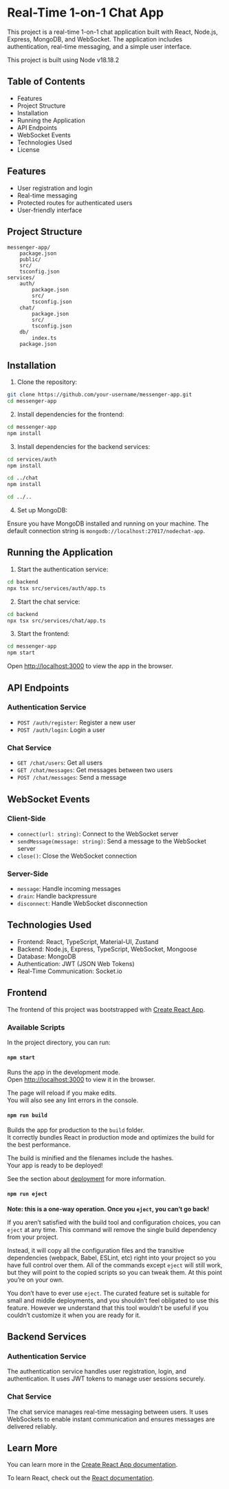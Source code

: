 # Real-Time 1-on-1 Chat App

This project is a real-time 1-on-1 chat application built with React, Node.js, Express, MongoDB, and WebSocket. The application includes authentication, real-time messaging, and a simple user interface.

This project is built using Node v18.18.2

## Table of Contents

- Features
- Project Structure
- Installation
- Running the Application
- API Endpoints
- WebSocket Events
- Technologies Used
- License

## Features

- User registration and login
- Real-time messaging
- Protected routes for authenticated users
- User-friendly interface

## Project Structure

```
messenger-app/
    package.json
    public/
    src/
    tsconfig.json
services/
    auth/
        package.json
        src/
        tsconfig.json
    chat/
        package.json
        src/
        tsconfig.json
    db/
        index.ts
    package.json
```

## Installation

1. Clone the repository:

```sh
git clone https://github.com/your-username/messenger-app.git
cd messenger-app
```

2. Install dependencies for the frontend:

```sh
cd messenger-app
npm install
```

3. Install dependencies for the backend services:

```sh
cd services/auth
npm install

cd ../chat
npm install

cd ../..
```

4. Set up MongoDB:

Ensure you have MongoDB installed and running on your machine. The default connection string is `mongodb://localhost:27017/nodechat-app`.

## Running the Application

1. Start the authentication service:

```sh
cd backend
npx tsx src/services/auth/app.ts
```

2. Start the chat service:

```sh
cd backend
npx tsx src/services/chat/app.ts
```

3. Start the frontend:

```sh
cd messenger-app
npm start
```

Open [http://localhost:3000](http://localhost:3000) to view the app in the browser.

## API Endpoints

### Authentication Service

- `POST /auth/register`: Register a new user
- `POST /auth/login`: Login a user

### Chat Service

- `GET /chat/users`: Get all users
- `GET /chat/messages`: Get messages between two users
- `POST /chat/messages`: Send a message

## WebSocket Events

### Client-Side

- `connect(url: string)`: Connect to the WebSocket server
- `sendMessage(message: string)`: Send a message to the WebSocket server
- `close()`: Close the WebSocket connection

### Server-Side

- `message`: Handle incoming messages
- `drain`: Handle backpressure
- `disconnect`: Handle WebSocket disconnection

## Technologies Used

- Frontend: React, TypeScript, Material-UI, Zustand
- Backend: Node.js, Express, TypeScript, WebSocket, Mongoose
- Database: MongoDB
- Authentication: JWT (JSON Web Tokens)
- Real-Time Communication: Socket.io

## Frontend

The frontend of this project was bootstrapped with [Create React App](https://github.com/facebook/create-react-app).

### Available Scripts

In the project directory, you can run:

#### `npm start`

Runs the app in the development mode.\
Open [http://localhost:3000](http://localhost:3000) to view it in the browser.

The page will reload if you make edits.\
You will also see any lint errors in the console.

#### `npm run build`

Builds the app for production to the `build` folder.\
It correctly bundles React in production mode and optimizes the build for the best performance.

The build is minified and the filenames include the hashes.\
Your app is ready to be deployed!

See the section about [deployment](https://facebook.github.io/create-react-app/docs/deployment) for more information.

#### `npm run eject`

**Note: this is a one-way operation. Once you `eject`, you can’t go back!**

If you aren’t satisfied with the build tool and configuration choices, you can `eject` at any time. This command will remove the single build dependency from your project.

Instead, it will copy all the configuration files and the transitive dependencies (webpack, Babel, ESLint, etc) right into your project so you have full control over them. All of the commands except `eject` will still work, but they will point to the copied scripts so you can tweak them. At this point you’re on your own.

You don’t have to ever use `eject`. The curated feature set is suitable for small and middle deployments, and you shouldn’t feel obligated to use this feature. However we understand that this tool wouldn’t be useful if you couldn’t customize it when you are ready for it.

## Backend Services

### Authentication Service

The authentication service handles user registration, login, and authentication. It uses JWT tokens to manage user sessions securely.

### Chat Service

The chat service manages real-time messaging between users. It uses WebSockets to enable instant communication and ensures messages are delivered reliably.

## Learn More

You can learn more in the [Create React App documentation](https://facebook.github.io/create-react-app/docs/getting-started).

To learn React, check out the [React documentation](https://reactjs.org/).
